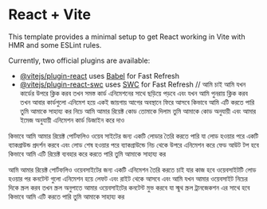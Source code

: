 # React + Vite

This template provides a minimal setup to get React working in Vite with HMR and some ESLint rules.

Currently, two official plugins are available:

- [@vitejs/plugin-react](https://github.com/vitejs/vite-plugin-react/blob/main/packages/plugin-react/README.md) uses [Babel](https://babeljs.io/) for Fast Refresh
- [@vitejs/plugin-react-swc](https://github.com/vitejs/vite-plugin-react-swc) uses [SWC](https://swc.rs/) for Fast Refresh
//
আমি চাই আমি যখন কার্ডের উপরে ক্লিক করব তখন সমস্ত কার্ড এনিমেশনের সাথে ছড়িয়ে পড়বে এবং যখন আমি পুনরায় ক্লিক করব তখন আবার কার্ডগুলো  এনিমেশ হয়ে একই জায়গায় আগের অবস্থানে ফিরে আসবে কিভাবে  আমি এটি করতে পারি তুমি আমাকে সাহায্য কর নিচে আমি আমার রিয়েক্ট কোড তোমাকে দিলাম তুমি আমাকে কোড অনুযায়ী এবং আমার ইমেজ অনুযায়ী এনিমেশন কার্ড ডিজাইন করে দাও


কিভাবে আমি আমার রিয়েক্ট পোর্টফলিও ওয়েব সাইটের জন্য একটি লোডার তৈরি করতে পারি যা লোড হওয়ার পরে একটি ব্যাকগ্রাউন্ড প্রদর্শন করবে এবং লোড শেষ হওয়ার পরে ব্যাকগ্রাউন্ডে নিচ থেকে উপরে  এনিমেশন করে ফেড আউট টপ হবে কিভাবে আমি এটি রিয়েক্ট ব্যবহার করে করতে পারি তুমি আমাকে সাহায্য কর

আমি আমার রিয়েক্ট পোর্টফলিও ওয়েবসাইটের জন্য একটি এনিমেশন তৈরি করতে চাই যার কাজ হবে ওয়েবসাইটটি লোড হওয়ার পর কনটেন্ট গুলো এনিমেশন হয়ে লেফট এবং রাইট থেকে আসবে এবং আমি যখন আমার ওয়েবসাইট নিচের দিকে স্ক্রল করব  তখন স্ক্রল অনুপাতে আমার ওয়েবসাইটের কনটেন্ট মুভ করবে যা স্মুথ স্ক্রল ট্রানজেকশন এর সাথে হবে কিভাবে আমি এটি করতে পারি তুমি আমাকে সাহায্য কর